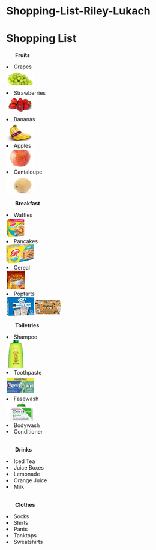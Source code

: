 # Shopping-List-Riley-Lukach
<!DOCTYPE html>
<html>
  <body>
    <h1>Shopping List</h1>
    <ul><strong>Fruits</strong></ul>
    <li>Grapes</li>
    <a href="https://www.target.com/p/extra-large-green-seedless-grapes-1-5lb-bag/-/A-15013624"><img src="grapes.png.png" alt="grapes" width="75" height="50"></a>
    <li>Strawberries</li>
    <a href="https://www.target.com/p/strawberries-1lb/-/A-13208903"><img src="strawberries.png.png" alt="strawberries" width="75" height="50"></a>
    <li>Bananas</li>
    <a href="https://www.target.com/p/organic-bananas-2lb-good-38-gather-8482/-/A-85759852#lnk=sametab"><img src="bananas.png.png" alt="bananas" width="75" height="50"></a>
    <li>Apples</li>
    <a href="https://www.target.com/p/honeycrisp-apple-each/-/A-31167786#lnk=sametab"><img src="apples.png.png" alt="apples" width="75" height="50"></a>
    <li>Cantaloupe</li>
    <a href="https://www.target.com/p/cantaloupe-each/-/A-15013939"><img src="cantaloupe.png.png" alt="cantaloupe" width="75" height="50"></a>
    <br>
    <ul><strong>Breakfast</strong></ul>
    <li>Waffles</li>
    <a href="https://www.target.com/p/kellogg-s-eggo-buttermilk-frozen-waffles/-/A-88826228?preselect=13190251#lnk=sametab"><img src="waffles.png.png" alt="waffles" width="50" height="50"></a>
    <li>Pancakes</li>
    <a href="https://www.target.com/p/kellogg-s-eggo-frozen-buttermilk-pancakes/-/A-88827017?preselect=13189239#lnk=sametab"><img src="pancakes.png.png" alt="pancakes" width="75" height="50"></a>
    <li>Cereal</li>
    <a href="https://www.target.com/p/general-mills-cheerios-honey-nut-cereal/-/A-89089767?preselect=81875234#lnk=sametab"><img src="cereal.png.png" alt="cereal" width="50" height="50"></a>
    <li>Poptarts</li>
    <a href="https://www.target.com/p/pop-tarts-frosted-cookies-38-cr-232-me-pastries-12ct-20-3oz/-/A-14895490#lnk=sametab"><img src="poptart.png.png" alt="poptart" width="75" height="50></a>
    <li>Yogurt</li>  
     <a href="https://www.target.com/p/chobani-flip-low-fat-chocolate-s-39-more-s-39-mores-greek-yogurt-4ct-4-5oz-cups/-/A-53375573#lnk=sametab"><img src="yogurt.png.png" alt="yogurt" width="75" height="50"></a>
    <br>
    <ul><strong>Toiletries</strong></ul>
    <li>Shampoo</li>
    <a href="https://www.target.com/p/garnier-fructis-sleek-shine-fortifying-shampoo-for-frizzy-hair/-/A-51340316?preselect=14656270#lnk=sametab"><img src="shampoo.png.png" alt="shampoo" width="50" height="75"></a>
    <li>Toothpaste</li>
    <a href="https://www.target.com/p/crest-scope-complete-whitening-toothpaste-minty-fresh/-/A-79146944?preselect=14366454#lnk=sametab"><img src="toothpaste.png.png" alt="toothpaste" width="75" height="50"></a>
    <li>Fasewash</li>
    <a href="https://www.target.com/p/cerave-face-wash-hydrating-facial-cleanser-for-normal-to-dry-skin/-/A-81616326?preselect=51148016#lnk=sametab"><img src="facewash.png.png" alt="facewash" width="75" height="50"></a>
    <li>Bodywash</li>
    <li>Conditioner</li>
    <br>
    <ul><strong>Drinks</strong></ul>
    <li>Iced Tea</li>
    <li>Juice Boxes</li>
    <li>Lemonade</li>
    <li>Orange Juice</li>
    <li>Milk</li>
    <br>
    <ul><strong>Clothes</strong></ul>
    <li>Socks</li>
    <li>Shirts</li>
    <li>Pants</li>
    <li>Tanktops</li>
    <li>Sweatshirts</li>
